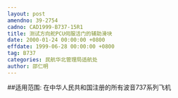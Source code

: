 ```yaml
---
layout: post
amendno: 39-2754
cadno: CAD1999-B737-15R1
title: 测试方向舵PCU伺服活门的辅助滑块
date: 2000-01-24 00:00:00 +0800
effdate: 1999-06-28 00:00:00 +0800
tag: B737
categories: 民航华北管理局适航处
author: 邵仁明
---
```


##适用范围:
在中华人民共和国注册的所有波音737系列飞机

